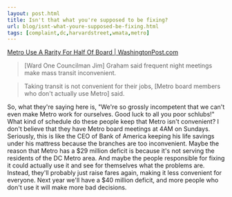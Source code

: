 ```yaml
---
layout: post.html
title: Isn't that what you're supposed to be fixing?
url: blog/isnt-what-youre-supposed-be-fixing.html
tags: [complaint,dc,harvardstreet,wmata,metro]
---
```

[Metro Use A Rarity For Half Of Board | WashingtonPost.com](http://www.washingtonpost.com/wp-dyn/content/article/2009/02/21/AR2009022101667.html?sid=ST2009022101772&sub=AR)

> [Ward One Councilman Jim] Graham said frequent night meetings make mass transit inconvenient.

> Taking transit is not convenient for their jobs, [Metro board members who don't actually use Metro] said. 

So, what they're saying here is, "We're so grossly incompetent that we can't even make Metro work for ourselves. Good luck to all you poor schlubs!" What kind of schedule do these people keep that Metro isn't convenient? I don't believe that they have Metro board meetings at 4AM on Sundays. Seriously, this is like the CEO of Bank of America keeping his life savings under his mattress because the branches are too inconvenient. Maybe the reason that Metro has a $29 million deficit is because it's not serving the residents of the DC Metro area. And maybe the people responsible for fixing it could actually use it and see for themselves what the problems are. Instead, they'll probably just raise fares again, making it less convenient for everyone. Next year we'll have a $40 million deficit, and more people who don't use it will make more bad decisions. 
